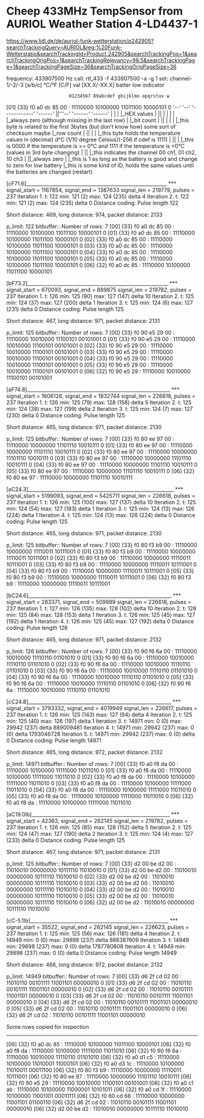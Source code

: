 # Cheep 433MHz TempSensor from AURIOL Weather Station 4-LD4437-1

https://www.lidl.de/de/auriol-funk-wetterstation/p242905?searchTrackingQuery=AURIOL&reg;%20Funk-Wetterstatio&searchTrackingId=Product.242905&searchTrackingPos=1&searchTrackingOrigPos=1&searchTrackingRelevancy=98.5&searchTrackingPage=1&searchTrackingPageSize=36&searchTrackingOrigPageSize=36

frequency: 433907500 Hz
call:      rtl_433 -f 433907500 -a -g 1
set:       channel-1/-2/-3 [a/b/c]
	   °C/°F [C/F] val [XX.X/-XX.X]
	   batter low indicator

                           01234567 89abcdef ghijklmn opqrstuv w
[01] {33} f0 a0 dc 85 00 : 11110000 10100000 11011100 10000101 0
'--' '--' '------------'   '------' ||'''--' '------' '------' |
 |    |     |_HEX values      |     || |  |     |        |     |_always zero (although missing in the last row)
 |    |_bit count             |     || |  |     |        |_this byte is related to the first 3bytes (but don't know how) some sort of checksum maybe
 |_row count                  |     || |  |     |_this byte holds the temperature values in (decimal) d°C (1/10 degree Celsius)(-256 if cdef is 1111)
                              |     || |  |_this is 0000 if the temperature is >= 0°C and 1111 if the temperature is <0°C (values in 3rd byte changing)
                              |     || |_this indicates the channel 00 ch1, 01 ch2, 10 ch3
                              |     ||_always zero
                              |     |_this is 1 as long as the battery is good and change to zero for low battery
                              |_this is some kind of ID, holds the same values until the batteries are changed (restart)


[cF71.6]__________________________________________________________
*** signal_start = 1167854, signal_end = 1387633
signal_len = 219779,  pulses = 237
Iteration 1. t: 122    min: 121 (2)    max: 124 (235)    delta 4
Iteration 2. t: 122    min: 121 (2)    max: 124 (235)    delta 0
Distance coding: Pulse length 122

Short distance: 469, long distance: 974, packet distance: 2133

p_limit: 122
bitbuffer:: Number of rows: 7 
[00] {33} f0 a0 dc 85 00 : 11110000 10100000 11011100 10000101 0
[01] {33} f0 a0 dc 85 00 : 11110000 10100000 11011100 10000101 0
[02] {33} f0 a0 dc 85 00 : 11110000 10100000 11011100 10000101 0
[03] {33} f0 a0 dc 85 00 : 11110000 10100000 11011100 10000101 0
[04] {33} f0 a0 dc 85 00 : 11110000 10100000 11011100 10000101 0
[05] {33} f0 a0 dc 85 00 : 11110000 10100000 11011100 10000101 0
[06] {32} f0 a0 dc 85 : 11110000 10100000 11011100 10000101 

[bF73.2]__________________________________________________________
*** signal_start = 670093, signal_end = 889875
signal_len = 219782,  pulses = 237
Iteration 1. t: 126    min: 125 (90)    max: 127 (147)    delta 10
Iteration 2. t: 125    min: 124 (37)    max: 127 (200)    delta 1
Iteration 3. t: 125    min: 124 (6)    max: 127 (231)    delta 0
Distance coding: Pulse length 125

Short distance: 467, long distance: 971, packet distance: 2131

p_limit: 125
bitbuffer:: Number of rows: 7 
[00] {33} f0 90 e5 29 00 : 11110000 10010000 11100101 00101001 0
[01] {33} f0 90 e5 29 00 : 11110000 10010000 11100101 00101001 0
[02] {33} f0 90 e5 29 00 : 11110000 10010000 11100101 00101001 0
[03] {33} f0 90 e5 29 00 : 11110000 10010000 11100101 00101001 0
[04] {33} f0 90 e5 29 00 : 11110000 10010000 11100101 00101001 0
[05] {33} f0 90 e5 29 00 : 11110000 10010000 11100101 00101001 0
[06] {32} f0 90 e5 29 : 11110000 10010000 11100101 00101001 

[aF74.8]___________________________________________________________
*** signal_start = 1606126, signal_end = 1832744
signal_len = 226618,  pulses = 237
Iteration 1. t: 126    min: 125 (79)    max: 128 (158)    delta 5
Iteration 2. t: 125    min: 124 (38)    max: 127 (199)    delta 2
Iteration 3. t: 125    min: 124 (7)    max: 127 (230)    delta 0
Distance coding: Pulse length 125

Short distance: 465, long distance: 971, packet distance: 2130

p_limit: 125
bitbuffer:: Number of rows: 7 
[00] {33} f0 80 ee 97 00 : 11110000 10000000 11101110 10010111 0
[01] {33} f0 80 ee 97 00 : 11110000 10000000 11101110 10010111 0
[02] {33} f0 80 ee 97 00 : 11110000 10000000 11101110 10010111 0
[03] {33} f0 80 ee 97 00 : 11110000 10000000 11101110 10010111 0
[04] {33} f0 80 ee 97 00 : 11110000 10000000 11101110 10010111 0
[05] {33} f0 80 ee 97 00 : 11110000 10000000 11101110 10010111 0
[06] {32} f0 80 ee 97 : 11110000 10000000 11101110 10010111 

[aC24.3]____________________________________________________________
*** signal_start = 5199093, signal_end = 5425711
signal_len = 226618,  pulses = 237
Iteration 1. t: 126    min: 125 (100)    max: 127 (137)    delta 10
Iteration 2. t: 125    min: 124 (54)    max: 127 (183)    delta 1
Iteration 3. t: 125    min: 124 (13)    max: 126 (224)    delta 1
Iteration 4. t: 125    min: 124 (13)    max: 126 (224)    delta 0
Distance coding: Pulse length 125

Short distance: 465, long distance: 971, packet distance: 2130

p_limit: 125
bitbuffer:: Number of rows: 7 
[00] {33} f0 80 f3 b9 00 : 11110000 10000000 11110011 10111001 0
[01] {33} f0 80 f3 b9 00 : 11110000 10000000 11110011 10111001 0
[02] {33} f0 80 f3 b9 00 : 11110000 10000000 11110011 10111001 0
[03] {33} f0 80 f3 b9 00 : 11110000 10000000 11110011 10111001 0
[04] {33} f0 80 f3 b9 00 : 11110000 10000000 11110011 10111001 0
[05] {33} f0 80 f3 b9 00 : 11110000 10000000 11110011 10111001 0
[06] {32} f0 80 f3 b9 : 11110000 10000000 11110011 10111001 

[bC24.6]___________________________________________________________
*** signal_start = 283371, signal_end = 509989
signal_len = 226618,  pulses = 237
Iteration 1. t: 127    min: 126 (135)    max: 128 (102)    delta 10
Iteration 2. t: 126    min: 125 (84)    max: 128 (153)    delta 1
Iteration 3. t: 126    min: 125 (45)    max: 127 (192)    delta 1
Iteration 4. t: 126    min: 125 (45)    max: 127 (192)    delta 0
Distance coding: Pulse length 126

Short distance: 465, long distance: 971, packet distance: 2132

p_limit: 126
bitbuffer:: Number of rows: 7 
[00] {33} f0 90 f6 6a 00 : 11110000 10010000 11110110 01101010 0
[01] {33} f0 90 f6 6a 00 : 11110000 10010000 11110110 01101010 0
[02] {33} f0 90 f6 6a 00 : 11110000 10010000 11110110 01101010 0
[03] {33} f0 90 f6 6a 00 : 11110000 10010000 11110110 01101010 0
[04] {33} f0 90 f6 6a 00 : 11110000 10010000 11110110 01101010 0
[05] {33} f0 90 f6 6a 00 : 11110000 10010000 11110110 01101010 0
[06] {32} f0 90 f6 6a : 11110000 10010000 11110110 01101010 

[cC24.8]___________________________________________________________
*** signal_start = 3793332, signal_end = 4019949
signal_len = 226617,  pulses = 237
Iteration 1. t: 126    min: 125 (143)    max: 127 (94)    delta 4
Iteration 2. t: 125    min: 125 (40)    max: 126 (197)    delta 1
Iteration 3. t: 14971    min: 0 (0)    max: 29942 (237)    delta 889009481
Iteration 4. t: 14971    min: 29942 (237)    max: 0 (0)    delta 1793046728
Iteration 5. t: 14971    min: 29942 (237)    max: 0 (0)    delta 0
Distance coding: Pulse length 14971

Short distance: 465, long distance: 972, packet distance: 2132

p_limit: 14971
bitbuffer:: Number of rows: 7 
[00] {33} f0 a0 f8 da 00 : 11110000 10100000 11111000 11011010 0
[01] {33} f0 a0 f8 da 00 : 11110000 10100000 11111000 11011010 0
[02] {33} f0 a0 f8 da 00 : 11110000 10100000 11111000 11011010 0
[03] {33} f0 a0 f8 da 00 : 11110000 10100000 11111000 11011010 0
[04] {33} f0 a0 f8 da 00 : 11110000 10100000 11111000 11011010 0
[05] {33} f0 a0 f8 da 00 : 11110000 10100000 11111000 11011010 0
[06] {32} f0 a0 f8 da : 11110000 10100000 11111000 11011010 

[aC19.0lb]_________________________________________________________
*** signal_start = 42363, signal_end = 262145
signal_len = 219782,  pulses = 237
Iteration 1. t: 126    min: 125 (85)    max: 128 (152)    delta 5
Iteration 2. t: 125    min: 124 (47)    max: 127 (190)    delta 2
Iteration 3. t: 125    min: 124 (4)    max: 127 (233)    delta 0
Distance coding: Pulse length 125

Short distance: 467, long distance: 971, packet distance: 2131

p_limit: 125
bitbuffer:: Number of rows: 7 
[00] {33} d2 00 be d2 00 : 11010010 00000000 10111110 11010010 0
[01] {33} d2 00 be d2 00 : 11010010 00000000 10111110 11010010 0
[02] {33} d2 00 be d2 00 : 11010010 00000000 10111110 11010010 0
[03] {33} d2 00 be d2 00 : 11010010 00000000 10111110 11010010 0
[04] {33} d2 00 be d2 00 : 11010010 00000000 10111110 11010010 0
[05] {33} d2 00 be d2 00 : 11010010 00000000 10111110 11010010 0
[06] {32} d2 00 be d2 : 11010010 00000000 10111110 11010010 

[cC-5.1lb]_________________________________________________________
*** signal_start = 35522, signal_end = 262145
signal_len = 226623,  pulses = 237
Iteration 1. t: 125    min: 125 (56)    max: 126 (181)    delta 4
Iteration 2. t: 14949    min: 0 (0)    max: 29898 (237)    delta 886387609
Iteration 3. t: 14949    min: 29898 (237)    max: 0 (0)    delta 1787780808
Iteration 4. t: 14949    min: 29898 (237)    max: 0 (0)    delta 0
Distance coding: Pulse length 14949

Short distance: 466, long distance: 972, packet distance: 2132

p_limit: 14949
bitbuffer:: Number of rows: 7 
[00] {33} d6 2f cd 02 00 : 11010110 00101111 11001101 00000010 0
[01] {33} d6 2f cd 02 00 : 11010110 00101111 11001101 00000010 0
[02] {33} d6 2f cd 02 00 : 11010110 00101111 11001101 00000010 0
[03] {33} d6 2f cd 02 00 : 11010110 00101111 11001101 00000010 0
[04] {33} d6 2f cd 02 00 : 11010110 00101111 11001101 00000010 0
[05] {33} d6 2f cd 02 00 : 11010110 00101111 11001101 00000010 0
[06] {32} d6 2f cd 02 : 11010110 00101111 11001101 00000010 


Some rows copied for inspection
___________________________________________________________________
[06] {32} f0 a0 dc 85 : 11110000 10100000 11011100 10000101
[06] {32} f0 a0 f8 da : 11110000 10100000 11111000 11011010
[06] {32} f0 90 f6 6a : 11110000 10010000 11110110 01101010
[06] {32} f0 a0 d1 c5 : 11110000 10100000 11010001 11000101
[06] {32} f0 a0 d3 1c : 11110000 10100000 11010011 00011100
[06] {32} f0 80 f3 b9 : 11110000 10000000 11110011 10111001 
[06] {32} f0 80 ee 97 : 11110000 10000000 11101110 10010111
[06] {32} f0 90 e5 29 : 11110000 10010000 11100101 00101001 
[06] {32} f0 a0 c1 ab : 11110000 10100000 11000001 10101011 
[06] {32} f0 a0 cd 1f : 11110000 10100000 11001101 00011111
[06] {32} f0 80 cd 66 : 11110000 10000000 11001101 01100110 
[06] {32} d6 2f cd 02 : 11010110 00101111 11001101 00000010
[06] {32} d2 00 be d2 : 11010010 00000000 10111110 11010010

